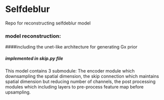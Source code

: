 # Selfdeblur
Repo for reconstructing selfdeblur model


### model reconstruction:


####including the unet-like architecture for generating Gx prior 
##### implemented in skip.py file
This model contains 3 submodule: The encoder module which downsampling the spatial dimension, the skip connection which maintains spatial dimension but reducing number of channels, the post processing modules which including layers to pre-process feature map before upsampling.
